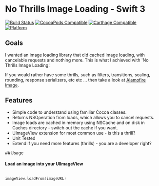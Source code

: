 # No Thrills Image Loading - Swift 3

[![Build Status](https://travis-ci.org/devedup/NoThrillsImageLoading.svg?branch=master)](https://travis-ci.org/devedup/NoThrillsImageLoading)
[![CocoaPods Compatible](https://img.shields.io/cocoapods/v/NoThrillsImageLoading.svg)](https://img.shields.io/cocoapods/v/NoThrillsImageLoading.svg)
[![Carthage Compatible](https://img.shields.io/badge/Carthage-compatible-4BC51D.svg?style=flat)](https://github.com/Carthage/Carthage)
[![Platform](https://img.shields.io/cocoapods/p/NoThrillsImageLoading.svg?style=flat)](http://cocoadocs.org/docsets/NoThrillsImageLoading)

## Goals

I wanted an image loading library that did cached image loading, with cancelable requests and nothing more. This is what I achieved with 'No Thrills Image Loading'. 

If you would rather have some thrills, such as filters, transitions, scaling, rounding, response serializers, etc etc ... then take a look at [Alamofire Image](https://github.com/Alamofire/AlamofireImage). 

## Features

* Simple code to understand using familiar Cocoa classes.
* Returns NSOperation from loads, which allows you to cancel requests. 
* Image loads are cached in memory using NSCache and on disk in Caches directory - switch out the cache if you want. 
* UImageView extension for most common use - is this a thrill? 
* Unit Tested
* Extend if you need more features (thrills) - you are a developer right? 

##Usage

#### Load an image into your UIImageView

```swift

imageView.loadFrom(imageURL)

```


